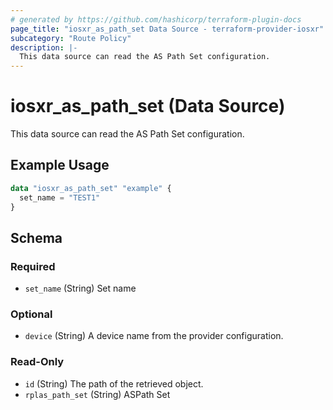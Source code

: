 ```yaml
---
# generated by https://github.com/hashicorp/terraform-plugin-docs
page_title: "iosxr_as_path_set Data Source - terraform-provider-iosxr"
subcategory: "Route Policy"
description: |-
  This data source can read the AS Path Set configuration.
---
```


# iosxr_as_path_set (Data Source)

This data source can read the AS Path Set configuration.

## Example Usage

```terraform
data "iosxr_as_path_set" "example" {
  set_name = "TEST1"
}
```

<!-- schema generated by tfplugindocs -->
## Schema

### Required

- `set_name` (String) Set name

### Optional

- `device` (String) A device name from the provider configuration.

### Read-Only

- `id` (String) The path of the retrieved object.
- `rplas_path_set` (String) ASPath Set
